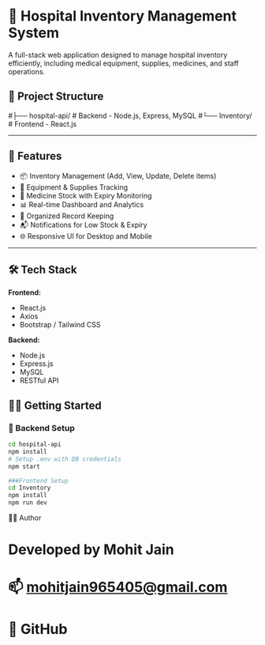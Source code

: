 # 🏥 Hospital Inventory Management System

A full-stack web application designed to manage hospital inventory efficiently, including medical equipment, supplies, medicines, and staff operations.

## 📁 Project Structure

#├── hospital-api/ # Backend - Node.js, Express, MySQL
#└── Inventory/ # Frontend - React.js


---

## 🚀 Features

- 📦 Inventory Management (Add, View, Update, Delete items)
- 🏥 Equipment & Supplies Tracking
- 💊 Medicine Stock with Expiry Monitoring
- 📊 Real-time Dashboard and Analytics
- 📁 Organized Record Keeping
- 📬 Notifications for Low Stock & Expiry
- 🌐 Responsive UI for Desktop and Mobile

---

## 🛠️ Tech Stack

**Frontend:**  
- React.js  
- Axios  
- Bootstrap / Tailwind CSS

**Backend:**  
- Node.js  
- Express.js  
- MySQL  
- RESTful API


## 🧑‍💻 Getting Started

### 🔧 Backend Setup

```bash
cd hospital-api
npm install
# Setup .env with DB credentials
npm start

```
```bash
###Frontend Setup
cd Inventory
npm install
npm run dev
```
🙋‍♂️ Author
# Developed by Mohit Jain
# 📫 mohitjain965405@gmail.com
# 🔗 GitHub

